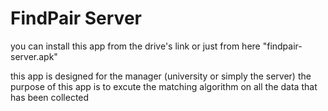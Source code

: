 # FindPair Server

you can install this app from the drive's link or just from here "findpair-server.apk"

this app is designed for the manager (university or simply the server)
the purpose of this app is to excute the matching algorithm on all the data that has been collected
